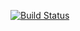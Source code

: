 [![Build Status](https://travis-ci.org/dekokun/deko_os_rust.svg?branch=master)](https://travis-ci.org/dekokun/deko_os_rust)
